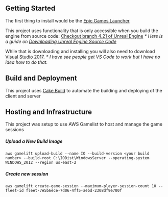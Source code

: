 ## Getting Started
The first thing to install would be the [Epic Games Launcher](https://store.epicgames.com/en-US/download)

This project uses functionality that is only accessible when you build the engine from source code: [Checkout branch 4.21 of Unreal Engine](https://github.com/EpicGames/UnrealEngine/tree/4.21)
_* Here is a guide on [Downloading Unreal Engine Source Code](https://dev.epicgames.com/documentation/en-us/unreal-engine/downloading-unreal-engine-source-code)_

While that is downloading and installing you will also need to download [Visual Studio 2017](https://visualstudio.microsoft.com/thank-you-downloading-visual-studio/?sku=Community&channel=Release&version=VS2022&source=VSLandingPage&cid=2030&passive=false). 
_* I have see people get VS Code to work but I have no idea how to do that._

## Build and Deployment
This project uses [Cake Build](https://cakebuild.net/) to automate the building and deploying of the client and server


## Hosting and Infrastructure
This project was setup to use AWS Gamelist to host and manage the game sessions

##### Upload a New Build Image
`aws gamelift upload-build --name IO --build-version <your build number> --build-root C:\IODist\WindowsServer --operating-system WINDOWS_2012 --region us-east-2`

##### Create new session
`aws gamelift create-game-session --maximum-player-session-count 10 --fleet-id fleet-7e5b6ece-7d06-4ff5-aebd-2308df9e700f`